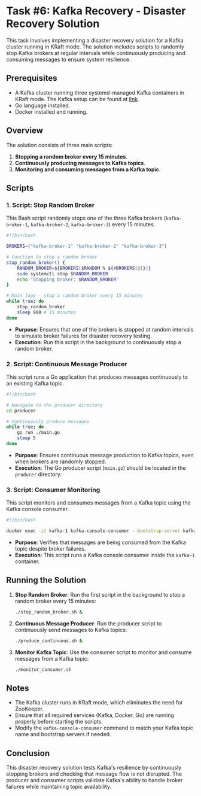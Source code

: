 
# Task #6: Kafka Recovery - Disaster Recovery Solution

This task involves implementing a disaster recovery solution for a Kafka cluster running in KRaft mode. The solution includes scripts to randomly stop Kafka brokers at regular intervals while continuously producing and consuming messages to ensure system resilience.

## Prerequisites

- A Kafka cluster running three systemd-managed Kafka containers in KRaft mode. The Kafka setup can be found at [link](https://mygithub/something).
- Go language installed.
- Docker installed and running.

## Overview

The solution consists of three main scripts:

1. **Stopping a random broker every 15 minutes**.
2. **Continuously producing messages to Kafka topics**.
3. **Monitoring and consuming messages from a Kafka topic**.

## Scripts

### 1. Script: Stop Random Broker

This Bash script randomly stops one of the three Kafka brokers (`kafka-broker-1`, `kafka-broker-2`, `kafka-broker-3`) every 15 minutes.

```bash
#!/bin/bash

BROKERS=("kafka-broker-1" "kafka-broker-2" "kafka-broker-3")

# Function to stop a random broker
stop_random_broker() {
    RANDOM_BROKER=${BROKERS[$RANDOM % ${#BROKERS[@]}]}
    sudo systemctl stop $RANDOM_BROKER
    echo "Stopping broker: $RANDOM_BROKER"
}

# Main loop - stop a random broker every 15 minutes
while true; do
    stop_random_broker
    sleep 900 # 15 minutes
done
```

- **Purpose**: Ensures that one of the brokers is stopped at random intervals to simulate broker failures for disaster recovery testing.
- **Execution**: Run this script in the background to continuously stop a random broker.

### 2. Script: Continuous Message Producer

This script runs a Go application that produces messages continuously to an existing Kafka topic.

```bash
#!/bin/bash

# Navigate to the producer directory
cd producer

# Continuously produce messages
while true; do
    go run ./main.go
    sleep 5
done
```

- **Purpose**: Ensures continuous message production to Kafka topics, even when brokers are randomly stopped.
- **Execution**: The Go producer script (`main.go`) should be located in the `producer` directory.

### 3. Script: Consumer Monitoring

This script monitors and consumes messages from a Kafka topic using the Kafka console consumer.

```bash
#!/bin/bash

docker exec -it kafka-1 kafka-console-consumer --bootstrap-server kafka-1:19092,kafka-2:19093,kafka-3:19094 --topic hi-topic --from-beginning
```

- **Purpose**: Verifies that messages are being consumed from the Kafka topic despite broker failures.
- **Execution**: This script runs a Kafka console consumer inside the `kafka-1` container.

## Running the Solution

1. **Stop Random Broker**: Run the first script in the background to stop a random broker every 15 minutes:
   ```bash
   ./stop_random_broker.sh &
   ```

2. **Continuous Message Producer**: Run the producer script to continuously send messages to Kafka topics:
   ```bash
   ./produce_continuous.sh &
   ```

3. **Monitor Kafka Topic**: Use the consumer script to monitor and consume messages from a Kafka topic:
   ```bash
   ./monitor_consumer.sh
   ```

## Notes

- The Kafka cluster runs in KRaft mode, which eliminates the need for ZooKeeper.
- Ensure that all required services (Kafka, Docker, Go) are running properly before starting the scripts.
- Modify the `kafka-console-consumer` command to match your Kafka topic name and bootstrap servers if needed.

## Conclusion

This disaster recovery solution tests Kafka's resilience by continuously stopping brokers and checking that message flow is not disrupted. The producer and consumer scripts validate Kafka's ability to handle broker failures while maintaining topic availability.

